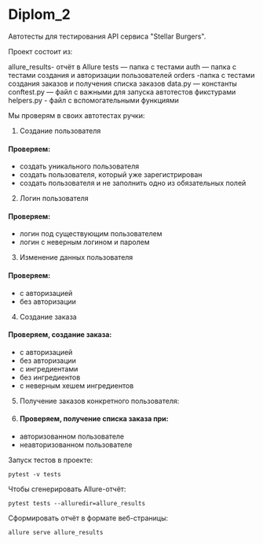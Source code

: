 # Diplom_2
Автотесты для тестирования API сервиса "Stellar Burgers".

Проект состоит из:

allure_results- отчёт в Allure
tests — папка с тестами
auth — папка c тестами создания и авторизации пользователей
orders -папка с тестами создания заказов и получения списка заказов 
data.py — константы
conftest.py — файл с важными для запуска автотестов фикстурами
helpers.py - файл с вспомогательными функциями 


Мы проверям в своих автотестах ручки:

1) Создание пользователя
#### Проверяем:
- создать уникального пользователя
- создать пользователя, который уже зарегистрирован
- создать пользователя и не заполнить одно из обязательных полей
2) Логин пользователя 
#### Проверяем:
- логин под существующим пользователем
- логин с неверным логином и паролем

3) Изменение данных пользователя
#### Проверяем:
- с авторизацией
- без авторизации

4) Создание заказа
#### Проверяем, создание заказа:
- с авторизацией
- без авторизации
- с ингредиентами
- без ингредиентов
- с неверным хешем ингредиентов

5) Получение заказов конкретного пользователя:
6) #### Проверяем, получение списка заказа при:
- авторизованном пользователе
- неавторизованном пользователе


Запуск тестов в проекте:
```
pytest -v tests
```
Чтобы сгенерировать Allure-отчёт:
````
pytest tests --alluredir=allure_results 
````

Cформировать отчёт в формате веб-страницы:
````
allure serve allure_results 
````